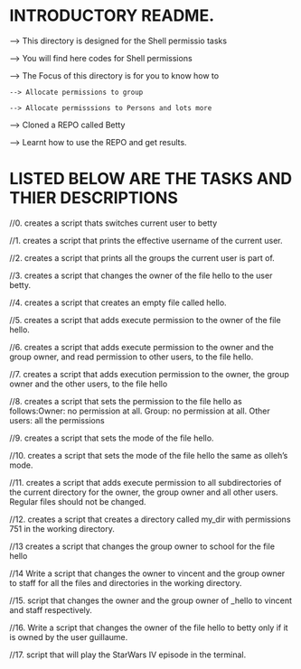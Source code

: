 # INTRODUCTORY README.

--> This directory is designed for the Shell permissio tasks

--> You will find here codes for Shell permissions

--> The Focus of this directory is for you to know how to

	--> Allocate permissions to group

	--> Allocate permisssions to Persons and lots more

--> Cloned a REPO called Betty

--> Learnt how to use the REPO and get results.

# LISTED BELOW ARE THE  TASKS AND THIER DESCRIPTIONS

//0.	creates a script thats switches current user to betty

//1.	creates a script that prints the effective username of the current user.

//2.	 creates a script that prints all the groups the current user is part of.

//3.	 creates a script that changes the owner of the file hello to the user betty.

//4.	 creates a script that creates an empty file called hello.

//5.	 creates a script that adds execute permission to the owner of the file hello.

//6.	 creates a script that adds execute permission to the owner and the group owner, and read permission to other users, to the file hello.

//7.	 creates a script that adds execution permission to the owner, the group owner and the other users, to the file hello

//8.	 creates a script that sets the permission to the file hello as follows:Owner: no permission at all. Group: no permission at all. Other users: all the permissions

//9.	 creates a script that sets the mode of the file hello.

//10.	 creates a  script that sets the mode of the file hello the same as olleh’s mode.

//11. 	creates a script that adds execute permission to all subdirectories of the current directory for the owner, the group owner and all other users. Regular files should not be changed.

//12.	 creates a script that creates a directory called my_dir with permissions 751 in the working directory.

//13	 creates a script that changes the group owner to school for the file hello

//14	 Write a script that changes the owner to vincent and the group owner to staff for all the files and directories in the working directory.

//15.	 script that changes the owner and the group owner of _hello to vincent and staff respectively.

//16.	 Write a script that changes the owner of the file hello to betty only if it is owned by the user guillaume.

//17.	 script that will play the StarWars IV episode in the terminal.
